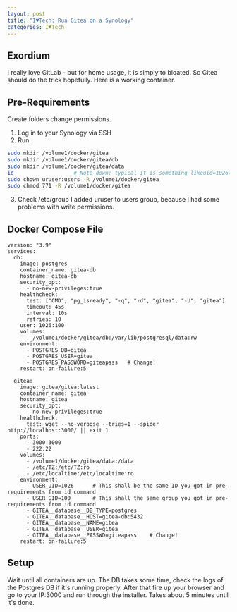 ```yaml
---
layout: post
title: "I♥Tech: Run Gitea on a Synology"
categories: I♥Tech
---
```


## Exordium

I really love GitLab - but for home usage, it is simply to bloated. So Gitea should do the trick hopefully. Here is a working container.

## Pre-Requirements

Create folders change permissions.

1. Log in to your Synology via SSH
2. Run

```bash
sudo mkdir /volume1/docker/gitea
sudo mkdir /volume1/docker/gitea/db
sudo mkdir /volume1/docker/gitea/data
id                   # Note down: typical it is something likeuid=1026(uruser) gid=100(users)
sudo chown uruser:users -R /volume1/docker/gitea
sudo chmod 771 -R /volume1/docker/gitea
```

3. Check /etc/group
I added uruser to users group, because I had some problems with write permissions.

## Docker Compose File

```docker
version: "3.9"
services:
  db:
    image: postgres
    container_name: gitea-db
    hostname: gitea-db
    security_opt:
      - no-new-privileges:true
    healthcheck:
      test: ["CMD", "pg_isready", "-q", "-d", "gitea", "-U", "gitea"]
      timeout: 45s
      interval: 10s
      retries: 10
    user: 1026:100
    volumes:
      - /volume1/docker/gitea/db:/var/lib/postgresql/data:rw
    environment:
      - POSTGRES_DB=gitea
      - POSTGRES_USER=gitea
      - POSTGRES_PASSWORD=giteapass   # Change!
    restart: on-failure:5

  gitea:
    image: gitea/gitea:latest
    container_name: gitea
    hostname: gitea
    security_opt:
      - no-new-privileges:true
    healthcheck:
      test: wget --no-verbose --tries=1 --spider http://localhost:3000/ || exit 1
    ports:
      - 3000:3000
      - 222:22
    volumes:
      - /volume1/docker/gitea/data:/data
      - /etc/TZ:/etc/TZ:ro
      - /etc/localtime:/etc/localtime:ro
    environment:
      - USER_UID=1026      # This shall be the same ID you got in pre-requirements from id command
      - USER_GID=100       # This shall the same group you got in pre-requirements from id command
      - GITEA__database__DB_TYPE=postgres
      - GITEA__database__HOST=gitea-db:5432
      - GITEA__database__NAME=gitea
      - GITEA__database__USER=gitea
      - GITEA__database__PASSWD=giteapass    # Change!
    restart: on-failure:5
```

## Setup

Wait until all containers are up. The DB takes some time, check the logs of the Postgres DB if it's running properly. After that fire up your browser and go to your IP:3000 and run through the installer. Takes about 5 minutes until it's done.
